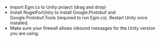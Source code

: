 - Import Egm.cs to Unity project (drag and drop)
- Install NugetForUnity to install Google.Protobuf and Google.Protobuf.Tools (required to run Egm.cs). Restart Unity once installed.
- Make sure your firewall allows inbound messages for the Unity version you are using.
